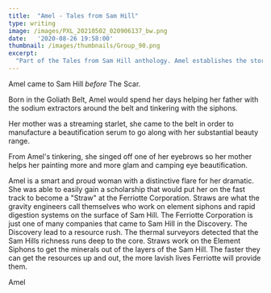 ```yaml
---
title:  "Amel - Tales from Sam Hill"
type: writing
image: /images/PXL_20210502_020906137_bw.png
date:   '2020-08-26 19:58:00'
thumbnail: /images/thumbnails/Group_90.png
excerpt:
  "Part of the Tales from Sam Hill anthology. Amel establishes the story of the Straws and their work in Ferriotte Corporation"
---
```


Amel came to Sam Hill _before_ The Scar.

Born in the Goliath Belt, Amel would spend her days helping her father with the sodium extractors around the belt and tinkering with the siphons.

Her mother was a streaming starlet, she came to the belt in order to manufacture a beautification serum to go along with her substantial beauty range. 

From Amel's tinkering, she singed off one of her eyebrows so her mother helps her painting more and more glam and camping eye beautification. 

Amel is a smart and proud woman with a distinctive flare for her dramatic. She was able to easily gain a scholarship that would put her on the fast track to become a "Straw" at the Ferriotte Corporation. Straws are what the gravity engineers call themselves who work on element siphons and rapid digestion systems on the surface of Sam Hill. 
The Ferriotte Corporation is just one of many companies that came to Sam Hill in the Discovery. The Discovery lead to a resource rush. The thermal surveyors detected that the Sam Hills richness runs deep to the core. Straws work on the Element Siphons to get the minerals out of the layers of the Sam Hill. The faster they can get the resources up and out, the more lavish lives Ferriotte will provide them. 

Amel 
